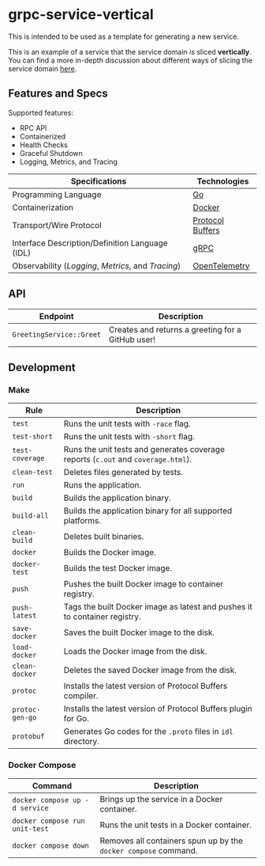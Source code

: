 # grpc-service-vertical

This is intended to be used as a template for generating a new service.

This is an example of a service that the service domain is sliced **vertically**.
You can find a more in-depth discussion about different ways of slicing the service domain [here](../../README.md#slicing-your-domain).

## Features and Specs

Supported features:

  - RPC API
  - Containerized
  - Health Checks
  - Graceful Shutdown
  - Logging, Metrics, and Tracing

| Specifications | Technologies |
|----------------|------------|
| Programming Language | [Go](https://golang.org) |
| Containerization | [Docker](https://www.docker.com) |
| Transport/Wire Protocol | [Protocol Buffers](https://developers.google.com/protocol-buffers) |
| Interface Description/Definition Language (IDL) | [gRPC](https://grpc.io) |
| Observability (*Logging*, *Metrics*, and *Tracing*) | [OpenTelemetry](https://opentelemetry.io) |

## API

| Endpoint | Description |
|----------|-------------|
| `GreetingService::Greet` | Creates and returns a greeting for a GitHub user! |

## Development

### Make

| Rule | Description |
|------|-------------|
| `test` | Runs the unit tests with `-race` flag. |
| `test-short` | Runs the unit tests with `-short` flag. |
| `test-coverage` | Runs the unit tests and generates coverage reports (`c.out` and `coverage.html`). |
| `clean-test` | Deletes files generated by tests. |
| `run` | Runs the application. |
| `build` | Builds the application binary. |
| `build-all` | Builds the application binary for all supported platforms. |
| `clean-build` | Deletes built binaries. |
| `docker` | Builds the Docker image. |
| `docker-test` | Builds the test Docker image. |
| `push` | Pushes the built Docker image to container registry. |
| `push-latest` | Tags the built Docker image as latest and pushes it to container registry. |
| `save-docker` | Saves the built Docker image to the disk. |
| `load-docker` | Loads the Docker image from the disk. |
| `clean-docker` | Deletes the saved Docker image from the disk. |
| `protoc` | Installs the latest version of Protocol Buffers compiler. |
| `protoc-gen-go` | Installs the latest version of Protocol Buffers plugin for Go. |
| `protobuf` | Generates Go codes for the `.proto` files in `idl` directory. |

### Docker Compose

| Command | Description |
|---------|-------------|
| `docker compose up -d service` | Brings up the service in a Docker container. |
| `docker compose run unit-test` | Runs the unit tests in a Docker container. |
| `docker compose down` | Removes all containers spun up by the `docker compose` command. |
